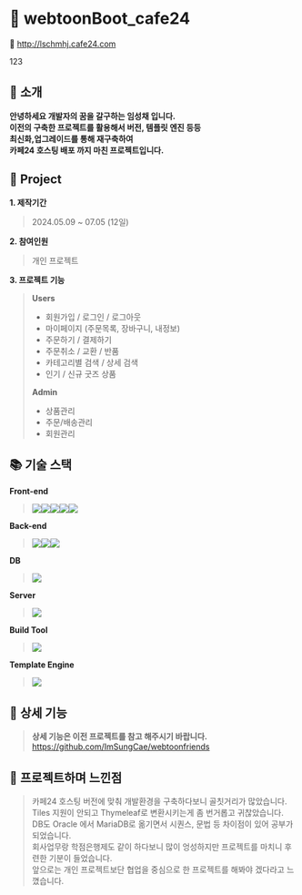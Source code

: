 # :handbag: webtoonBoot_cafe24
:link: http://lschmhj.cafe24.com

123
## :pray: 소개
**안녕하세요 개발자의 꿈을 갈구하는 임성채 입니다. <br>
이전의 구축한 프로젝트를 활용해서 버전, 템플릿 엔진 등등 <br>
최신화,업그레이드를 통해 재구축하여 <br>
카페24 호스팅 배포 까지 마친 프로젝트입니다.**

## :scroll: Project
**1. 제작기간**
> 2024.05.09 ~ 07.05 (12일)

**2. 참여인원**
> 개인 프로젝트

**3. 프로젝트 기능**
> **Users**
> + 회원가입 / 로그인 / 로그아웃
> + 마이페이지 (주문목록, 장바구니, 내정보)
> + 주문하기 / 결제하기
> + 주문취소 / 교환 / 반품
> + 카테고리별 검색 / 상세 검색
> + 인기 / 신규 굿즈 상품 
> 
> **Admin**
> + 상품관리
> + 주문/배송관리
> + 회원관리

## :books: 기술 스택
**Front-end**
> <img src="https://img.shields.io/badge/HTML5-E34F26?style=for-the-badge&logo=html5&logoColor=white"><img src="https://img.shields.io/badge/CSS3-1572B6?style=for-the-badge&logo=css3&logoColor=white"><img src="https://img.shields.io/badge/JavaScript-F7DF1E?style=for-the-badge&logo=JavaScript&logoColor=white"><img src="https://img.shields.io/badge/jQuery-0769AD?style=for-the-badge&logo=jquery&logoColor=white"><img src="https://img.shields.io/badge/Ajax-221E68?style=for-the-badge&logo=Ajax&logoColor=white">

**Back-end**
> <img src="https://img.shields.io/badge/Java-007396?style=for-the-badge&logo=Java&logoColor=white"><img src="https://img.shields.io/badge/Spring-6DB33F?style=for-the-badge&logo=spring&logoColor=white"><img src="https://img.shields.io/badge/Spring Boot-6DB33F?style=for-the-badge&logo=spring boot&logoColor=white">

**DB**
> <img src="https://img.shields.io/badge/MariaDB-003545?style=for-the-badge&logo=mariadb&logoColor=white">

**Server**
> <img src="https://img.shields.io/badge/apache tomcat-F8DC75?style=for-the-badge&logo=apachetomcat&logoColor=black">

**Build Tool**
> <img src="https://img.shields.io/badge/gradle-02303A?style=for-the-badge&logo=gradle&logoColor=white"> 

**Template Engine**
> <img src="https://img.shields.io/badge/thymeleaf-005F0F?style=for-the-badge&logo=thymeleaf&logoColor=white"> 

## :blue_book: 상세 기능

> **상세 기능은 이전 프로젝트를 참고 해주시기 바랍니다.** <br>
> https://github.com/ImSungCae/webtoonfriends

## :wave: 프로젝트하며 느낀점
> 카페24 호스팅 버전에 맞춰 개발환경을 구축하다보니 골칫거리가 많았습니다.<br>
> Tiles 지원이 안되고 Thymeleaf로 변환시키는게 좀 번거롭고 귀찮았습니다.<br>
> DB도 Oracle 에서 MariaDB로 옮기면서 시퀀스, 문법 등 차이점이 있어 공부가 되었습니다.<br>
> 회사업무랑 학점은행제도 같이 하다보니 많이 엉성하지만 프로젝트를 마치니 후련한 기분이 들었습니다.<br>
> 앞으로는 개인 프로젝트보단 협업을 중심으로 한 프로젝트를 해봐야 겠다라고 느꼈습니다.
 

		


